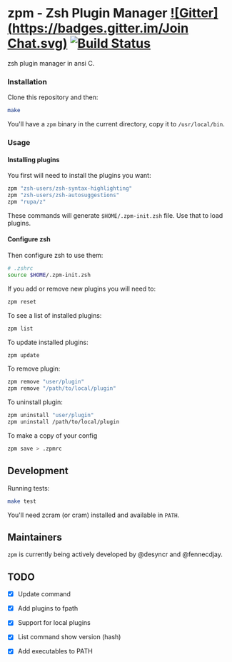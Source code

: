 # zpm - Zsh Plugin Manager [![Gitter](https://badges.gitter.im/Join Chat.svg)](https://gitter.im/zpm-project/Lobby) [![Build Status](https://travis-ci.org/zpm-project/zpm-zsh.svg)](https://travis-ci.org/zpm-project/zpm-zsh)

zsh plugin manager in ansi C.

### Installation

Clone this repository and then:

```sh
make

```

You'll have a `zpm` binary in the current directory, copy it to `/usr/local/bin`.

### Usage

#### Installing plugins

You first will need to install the plugins you want:

```sh
zpm "zsh-users/zsh-syntax-highlighting"
zpm "zsh-users/zsh-autosuggestions"
zpm "rupa/z"
```

These commands will generate `$HOME/.zpm-init.zsh` file. Use that to load plugins.

#### Configure zsh

Then configure zsh to use them:

```sh
# .zshrc
source $HOME/.zpm-init.zsh
```

If you add or remove new plugins you will need to:

```sh
zpm reset
```

To see a list of installed plugins:

```sh
zpm list

```
To update installed plugins:

```sh
zpm update

```

To remove plugin:

```sh
zpm remove "user/plugin"
zpm remove "/path/to/local/plugin"
```

To uninstall plugin:

```sh
zpm uninstall "user/plugin"
zpm uninstall /path/to/local/plugin
```

To make a copy of your config

```sh
zpm save > .zpmrc
```

## Development

Running tests:

```sh
make test
```

You'll need zcram (or cram) installed and available in `PATH`.

## Maintainers

`zpm` is currently being actively developed by @desyncr and @fennecdjay.

## TODO

  - [X] Update command
  - [X] Add plugins to fpath
  - [X] Support for local plugins
  - [X] List command show version (hash)
  - [X] Add executables to PATH
  

